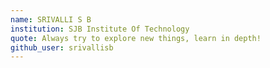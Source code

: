 ```yaml
---
name: SRIVALLI S B
institution: SJB Institute Of Technology
quote: Always try to explore new things, learn in depth!
github_user: srivallisb
---
```

